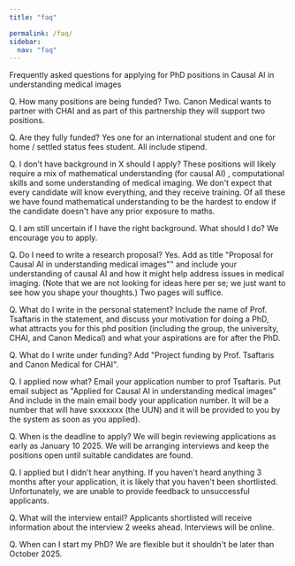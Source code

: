 ```yaml
---
title: "faq"

permalink: /faq/
sidebar:
  nav: "faq"
---
```


Frequently asked questions for applying for
PhD positions in Causal AI in understanding medical images


Q. How many positions are being funded? 
Two. Canon Medical wants to partner with CHAI and as part of this partnership they will support two positions. 

Q. Are they fully funded? 
Yes one for an international student and one for home / settled status fees student. All include stipend. 

Q. I don't have background in X should I apply? 
These positions will likely require a mix of mathematical understanding (for causal AI) , computational skills and some understanding of medical imaging. We don't expect that every candidate will know everything, and they receive training. Of all these we have found mathematical understanding to be the hardest to endow if the candidate doesn't have any prior exposure to maths. 

Q. I am still uncertain if I have the right background. What should I do? 
We encourage you to apply. 

Q. Do I need to write a research proposal? 
Yes.
Add as title 
"Proposal for Causal AI in understanding medical images"" and include your understanding of causal AI and how it might help address issues in medical imaging. (Note that we are not looking for ideas here per se; we just want to see how you shape your thoughts.) Two pages will suffice. 

Q. What do I write in the personal statement? 
Include the name of Prof. Tsaftaris in the statement, and discuss your motivation for doing a PhD, what attracts you for this phd position (including the group, the university, CHAI, and Canon Medical) and what your aspirations are for after the PhD.

Q. What do I write under funding?
Add "Project funding by Prof. Tsaftaris and Canon Medical for CHAI". 

Q. I applied now what? 
Email your application number to prof Tsaftaris. Put email subject as "Applied for Causal AI in understanding medical images" 
And include in the main email body your application number. It will be a number that will have sxxxxxxx (the UUN) and it will be provided to you by the system as soon as you applied). 

Q. When is the deadline to apply? 
We will begin reviewing applications as early as January 10 2025. We will be arranging interviews and keep the positions open until suitable candidates are found. 

Q. I applied but I didn't hear anything. 
If you haven't heard anything 3 months after your application, it is likely that you haven't been shortlisted. Unfortunately, we are unable to provide feedback to unsuccessful applicants. 

Q. What will the interview entail? 
Applicants shortlisted will receive information about the interview 2 weeks ahead. Interviews will be online. 

Q. When can I start my PhD? 
We are flexible but it shouldn't be later than October 2025. 

